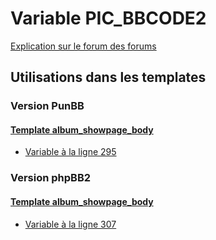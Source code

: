 # Variable PIC_BBCODE2
[Explication sur le forum des forums](http://forum.forumactif.com/t294113-listing-des-variables#PIC_BBCODE2)

## Utilisations dans les templates

### Version PunBB

#### [Template album_showpage_body](punbb/album_showpage_body.md)
* [Variable à la ligne 295](../punbb/album_showpage_body.tpl#L295)

### Version phpBB2

#### [Template album_showpage_body](subsilver/album_showpage_body.md)
* [Variable à la ligne 307](../subsilver/album_showpage_body.tpl#L307)